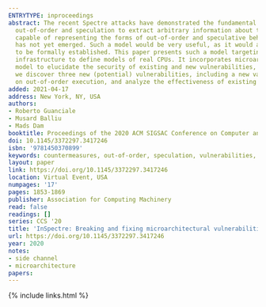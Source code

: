 ```yaml
---
ENTRYTYPE: inproceedings
abstract: The recent Spectre attacks have demonstrated the fundamental insecurity of current computer microarchitecture. The attacks use features like pipelining,
  out-of-order and speculation to extract arbitrary information about the memory contents of a process. A comprehensive formal microarchitectural model
  capable of representing the forms of out-of-order and speculative behavior that can meaningfully be implemented in a high performance pipelined architecture
  has not yet emerged. Such a model would be very useful, as it would allow the existence and non-existence of vulnerabilities, and soundness of countermeasures
  to be formally established. This paper presents such a model targeting single core processors. The model is intentionally very general and provides an
  infrastructure to define models of real CPUs. It incorporates microarchitectural features that underpin all known Spectre vulnerabilities. We use the
  model to elucidate the security of existing and new vulnerabilities, as well as to formally analyze the effectiveness of proposed countermeasures. Specifically,
  we discover three new (potential) vulnerabilities, including a new variant of Spectre v4, a vulnerability on speculative fetching, and a vulnerability
  on out-of-order execution, and analyze the effectiveness of existing countermeasures including constant time and serializing instructions.
added: 2021-04-17
address: New York, NY, USA
authors:
- Roberto Guanciale
- Musard Balliu
- Mads Dam
booktitle: Proceedings of the 2020 ACM SIGSAC Conference on Computer and Communications Security
doi: 10.1145/3372297.3417246
isbn: '9781450370899'
keywords: countermeasures, out-of-order, speculation, vulnerabilities, microarchitecture, verification, formal models
layout: paper
link: https://doi.org/10.1145/3372297.3417246
location: Virtual Event, USA
numpages: '17'
pages: 1853-1869
publisher: Association for Computing Machinery
read: false
readings: []
series: CCS '20
title: 'InSpectre: Breaking and fixing microarchitectural vulnerabilities by formal analysis'
url: https://doi.org/10.1145/3372297.3417246
year: 2020
notes:
- side channel
- microarchitecture
papers:
---
```

{% include links.html %}

